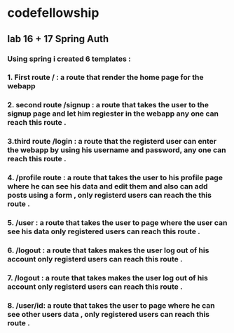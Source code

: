 # codefellowship

## lab 16 + 17 Spring Auth

### Using spring i created 6 templates :

### 1. First route / : a route that render the home page for the webapp

### 2. second route /signup : a route that takes the user to the signup page and let him regiester in the webapp any one can reach this route .

### 3.third route /login : a route that the registerd user can enter the webapp by using his username and password, any one can reach this route .

### 4. /profile route : a route that takes the user to his profile page where he can see his data and edit them and also can add posts using a form , only registerd users can reach the this route .

### 5. /user : a route that takes the user to page where the user can see his data only registered users can reach this route .

### 6. /logout : a route that takes makes the user log out of his account only registerd users can reach this route .

### 7. /logout : a route that takes makes the user log out of his account only registerd users can reach this route .

### 8. /user/id: a route that takes the user to page where he can see other users data , only registered users can reach this route .
